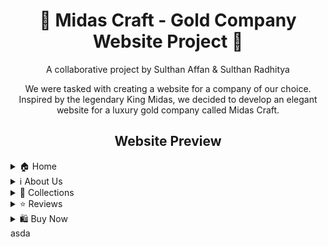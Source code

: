 <h1 align="center">🌟 Midas Craft - Gold Company Website Project 🌟</h1>

<p align="center">A collaborative project by Sulthan Affan & Sulthan Radhitya</p>

<p align="center">We were tasked with creating a website for a company of our choice. Inspired by the legendary King Midas, we decided to develop an elegant website for a luxury gold company called Midas Craft.</p>

<h2 align="center">Website Preview</h2>

<details>
<summary>🏠 Home</summary>
<img src="/screenshoot/homescreen.jpeg" alt="Home Screen Preview">
</details>

<details>
<summary>ℹ️ About Us</summary>
<img src="about.jpeg" alt="About Us Page Preview">
</details>

<details>
<summary>💎 Collections</summary>
<img src="collections.jpeg" alt="Collections Page Preview">
</details>

<details>
<summary>⭐ Reviews</summary>
<img src="reviews.jpeg" alt="Reviews Page Preview">
</details>

<details>
<summary>🛍️ Buy Now</summary>
<img src="buy.jpeg" alt="Buy Now Page Preview">
</details>
asda
